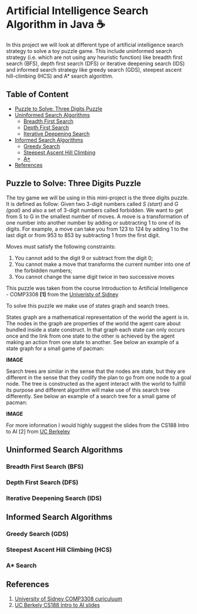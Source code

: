 # Artificial Intelligence Search Algorithm in Java ☕
In this project we will look at different type of artificial intelligence search strategy to solve a toy puzzle game. This include uninformed search strategy (i.e. which are not using any heuristic function) like breadth first search (BFS), depth first search (DFS) or iterative deepening search (IDS) and informed search strategy like greedy search (GDS), steepest ascent hill-climbing (HCS) and A* search algorithm. 

## Table of Content
- [Puzzle to Solve: Three Digits Puzzle](#puzzle-to-solve-three-digits-puzzle)
- [Uninformed Search Algorithms](#uninformed-search-algorithms)
  - [Breadth First Search](#breadth-first-search-bfs)
  - [Depth First Search](#depth-first-search-dfs)
  - [Iterative Deepening Search](#iterative-deepening-search-ids)
- [Informed Search Algorithms](#informed-search-algorithms)
  - [Greedy Search](#greedy-search-gds)
  - [Steepest Ascent Hill Climbing](#steepest-ascent-hill-climbing-hcs)
  - [A*](#a-search)
- [References](#references)

## Puzzle to Solve: Three Digits Puzzle
The toy game we will be using in this mini-project is the three digits puzzle. It is defined as follow:
Given two 3-digit numbers called _S (start)_ and _G (goal)_ and also a set of 3-digit numbers called
forbidden. We want to get from S to G in the smallest number of moves. A move is a transformation of one number into another number by adding or subtracting 1 to one of its digits. For example, a move can take you from 123 to 124 by adding 1 to the last digit or from 953 to 853 by subtracting 1 from the first digit. 

Moves must satisfy the following constraints:
1. You cannot add to the digit 9 or subtract from the digit 0;
2. You cannot make a move that transforms the current number into one of the forbidden numbers;
3. You cannot change the same digit twice in two successive moves

This puzzle was taken from the course Introduction to Artificial Intelligence - COMP3308 **[1]** from the [Univeristy of Sidney](https://www.sydney.edu.au/)

To solve this puzzle we make use of states graph and search trees. 

States graph are a mathematical representation of the world the agent is in. The nodes in the graph are properties of the world the agent care about bundled inside a state construct. In that graph each state can only occurs once and the link from one state to the other is achieved by the agent making an action from one state to another.
See below an example of a state graph for a small game of pacman: 

**IMAGE**

Search trees are similar in the sense that the nodes are state, but they are different in the sense that they codify the plan to go from one node to a goal node. The tree is constructed as the agent interact with the world to fullfill its purpose and different algorithm will make use of this search tree differently.
See below an example of a search tree for a small game of pacman:

**IMAGE**

For more information I would highly suggest the slides from the CS188 Intro to AI [2] from [UC Berkeley](https://www.berkeley.edu/)

## Uninformed Search Algorithms

### Breadth First Search (BFS)

### Depth First Search (DFS)

### Iterative Deepening Search (IDS)

## Informed Search Algorithms

### Greedy Search (GDS)

### Steepest Ascent Hill Climbing (HCS)

### A* Search

## References
1. [University of Sidney COMP3308 curiculuum](https://www.sydney.edu.au/courses/units-of-study/2020/comp/comp3308.html)
2. [UC Berkely CS188 Intro to AI slides](http://ai.berkeley.edu/lecture_slides.html)
